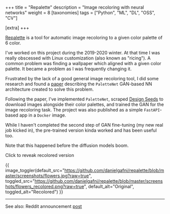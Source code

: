 +++
title = "Repalette"
description = "Image recoloring with neural networks"
weight = 8
[taxonomies]
tags = ["Python", "ML", "DL", "OSS", "CV"]

[extra]
+++

[Repalette](https://github.com/danielgafni/repalette) is a tool for automatic image recoloring to a given color palette of 6 color.

I've worked on this project during the 2019-2020 winter. At that time I was really obscessed with Linux customization (also known as "ricing"). A common problem was finding a wallpaper which aligned with a given color palette. It became a problem as I was frequently changing it.

Frustrated by the lack of a good general image recoloring tool, I did some research and found a [paper](https://www.researchgate.net/publication/319277684_PaletteNet_Image_Recolorization_with_Given_Color_Palette) describing the `PaletteNet` GAN-based NN architecture created to solve this problem.

Following the paper, I've implemented `PaletteNet`, scraped [Design Seeds](https://www.design-seeds.com/) to download images alongside their color palettes, and trained the GAN for the image recoloring task. The project was also published as a simple `FastAPI`-based app in a `Docker` image. 

While I haven't completed the second step of GAN fine-tuning (my new real job kicked in), the pre-trained version kinda worked and has been useful too.

Note that this happened before the diffusion models boom. 

Click to reveak recolored version

{{ image_toggler(default_src="https://github.com/danielgafni/repalette/blob/master/screenshots/flowers.jpg?raw=true", toggled_src="https://github.com/danielgafni/repalette/blob/master/screenshots/flowers_recolored.png?raw=true", default_alt="Original", toggled_alt="Recolored") }}

---

See also: Reddit announcement [post](https://www.reddit.com/r/unixporn/comments/n4o4n5/repalette_an_image_recoloring_tool/)

